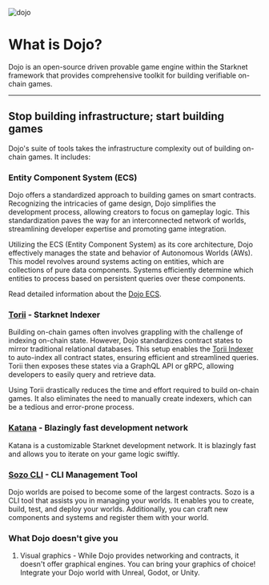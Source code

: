 ![dojo](/Dojo%20-%20Contracts.png)

# What is Dojo?

Dojo is an open-source driven provable game engine within the Starknet framework that provides comprehensive toolkit for building verifiable on-chain games.

---

## Stop building infrastructure; start building games

Dojo's suite of tools takes the infrastructure complexity out of building on-chain games. It includes:

### Entity Component System (ECS)

Dojo offers a standardized approach to building games on smart contracts. Recognizing the intricacies of game design, Dojo simplifies the development process, allowing creators to focus on gameplay logic. This standardization paves the way for an interconnected network of worlds, streamlining developer expertise and promoting game integration.

Utilizing the ECS (Entity Component System) as its core architecture, Dojo effectively manages the state and behavior of Autonomous Worlds (AWs). This model revolves around systems acting on entities, which are collections of pure data components. Systems efficiently determine which entities to process based on persistent queries over these components.

Read detailed information about the [Dojo ECS](/cairo/overview.md).

### [Torii](/toolchain/torii/overview.md) - Starknet Indexer

Building on-chain games often involves grappling with the challenge of indexing on-chain state. However, Dojo standardizes contract states to mirror traditional relational databases. This setup enables the [Torii Indexer](/toolchain/torii/overview.md) to auto-index all contract states, ensuring efficient and streamlined queries. Torii then exposes these states via a GraphQL API or gRPC, allowing developers to easily query and retrieve data.

Using Torii drastically reduces the time and effort required to build on-chain games. It also eliminates the need to manually create indexers, which can be a tedious and error-prone process.

### [Katana](/toolchain/katana/overview.md) - Blazingly fast development network

Katana is a customizable Starknet development network. It is blazingly fast and allows you to iterate on your game logic swiftly.

### [Sozo CLI](/toolchain/sozo/overview.md) - CLI Management Tool

Dojo worlds are poised to become some of the largest contracts. Sozo is a CLI tool that assists you in managing your worlds. It enables you to create, build, test, and deploy your worlds. Additionally, you can craft new components and systems and register them with your world.

### What Dojo doesn't give you

1. Visual graphics - While Dojo provides networking and contracts, it doesn't offer graphical engines. You can bring your graphics of choice! Integrate your Dojo world with Unreal, Godot, or Unity.
